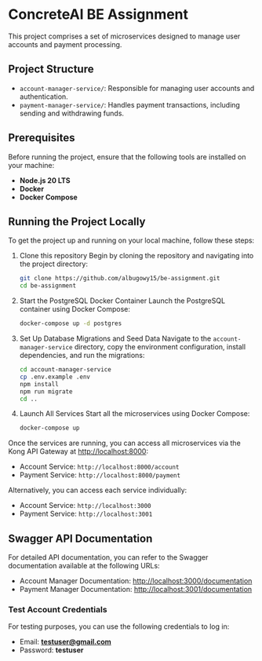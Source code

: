 # ConcreteAI BE Assignment

This project comprises a set of microservices designed to manage user accounts and payment processing.

## Project Structure

- `account-manager-service/`: Responsible for managing user accounts and authentication.
- `payment-manager-service/`: Handles payment transactions, including sending and withdrawing funds.

## Prerequisites

Before running the project, ensure that the following tools are installed on your machine:

- **Node.js 20 LTS**
- **Docker**
- **Docker Compose**

## Running the Project Locally

To get the project up and running on your local machine, follow these steps:

1. Clone this repository
   Begin by cloning the repository and navigating into the project directory:

   ```bash
   git clone https://github.com/albugowy15/be-assignment.git
   cd be-assignment
   ```

2. Start the PostgreSQL Docker Container
   Launch the PostgreSQL container using Docker Compose:

   ```bash
   docker-compose up -d postgres
   ```

3. Set Up Database Migrations and Seed Data
   Navigate to the `account-manager-service` directory, copy the environment configuration, install dependencies, and run the migrations:

   ```bash
   cd account-manager-service
   cp .env.example .env
   npm install
   npm run migrate
   cd ..
   ```

4. Launch All Services
   Start all the microservices using Docker Compose:
   ```bash
   docker-compose up
   ```

Once the services are running, you can access all microservices via the Kong API Gateway at [http://localhost:8000](http://localhost:8000):

- Account Service: `http://localhost:8000/account`
- Payment Service: `http://localhost:8000/payment`

Alternatively, you can access each service individually:

- Account Service: `http://localhost:3000`
- Payment Service: `http://localhost:3001`

## Swagger API Documentation

For detailed API documentation, you can refer to the Swagger documentation available at the following URLs:

- Account Manager Documentation: [http://localhost:3000/documentation](http://localhost:3000/documentation)
- Payment Manager Documentation: [http://localhost:3001/documentation](http://localhost:3001/documentation)

### Test Account Credentials

For testing purposes, you can use the following credentials to log in:

- Email: **testuser@gmail.com**
- Password: **testuser**
